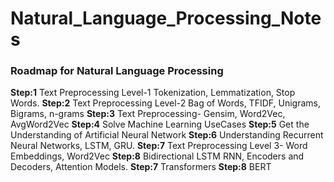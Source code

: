# Natural_Language_Processing_Notes

### Roadmap for Natural Language Processing


**Step:1** Text Preprocessing Level-1 Tokenization, Lemmatization, Stop Words.
**Step:2** Text Preprocessing Level-2 Bag of Words, TFIDF, Unigrams, Bigrams, n-grams
**Step:3** Text Preprocessing- Gensim, Word2Vec, AvgWord2Vec
**Step:4** Solve Machine Learning UseCases
**Step:5** Get the Understanding of Artificial Neural Network
**Step:6** Understanding Recurrent Neural Networks, LSTM, GRU.
**Step:7** Text Preprocessing Level 3- Word Embeddings, Word2Vec
**Step:8** Bidirectional LSTM RNN, Encoders and Decoders, Attention Models.
**Step:7** Transformers
**Step:8** BERT

